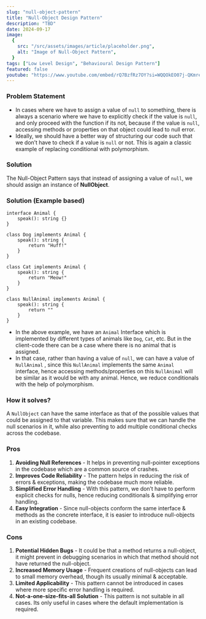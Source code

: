 ```yaml
---
slug: "null-object-pattern"
title: "Null-Object Design Pattern"
description: "TBD"
date: 2024-09-17
image:
  {
    src: "/src/assets/images/article/placeholder.png",
    alt: "Image of Null-Object Pattern",
  }
tags: ["Low Level Design", "Behavioural Design Pattern"]
featured: false
youtube: "https://www.youtube.com/embed/rQ7BzfRz7OY?si=WQQOkEO07j-QKmre"
---
```


### Problem Statement

- In cases where we have to assign a value of `null` to something, there is always a scenario where we have to explicitly check if the value is `null`, and only proceed with the function if its not, because if the value is `null`, accessing methods or properties on that object could lead to null error.
- Ideally, we should have a better way of structuring our code such that we don’t have to check if a value is `null` or not. This is again a classic example of replacing conditional with polymorphism.

### Solution

The Null-Object Pattern says that instead of assigning a value of `null`, we should assign an instance of **NullObject**.

### Solution (Example based)

```tsx
interface Animal {
	speak(): string {}
}

class Dog implements Animal {
	speak(): string {
		return "Huff!"
	}
}

class Cat implements Animal {
	speak(): string {
		return "Meow!"
	}
}

class NullAnimal implements Animal {
	speak(): string {
		return ""
	}
}
```

- In the above example, we have an `Animal` Interface which is implemented by different types of animals like `Dog`, `Cat`, etc. But in the client-code there can be a case where there is no animal that is assigned.
- In that case, rather than having a value of `null`, we can have a value of `NullAnimal` , since this `NullAnimal` implements the same `Animal` interface, hence accessing methods/properties on this `NullAnimal` will be similar as it would be with any animal. Hence, we reduce conditionals with the help of polymorphism.

### How it solves?

A `NullObject` can have the same interface as that of the possible values that could be assigned to that variable. This makes sure that we can handle the null scenarios in it, while also preventing to add multiple conditional checks across the codebase.

### Pros

1. **Avoiding Null References** - It helps in preventing null-pointer exceptions in the codebase which are a common source of crashes.
2. **Improves Code Reliability** - The pattern helps in reducing the risk of errors & exceptions, making the codebase much more reliable.
3. **Simplified Error Handling** - With this pattern, we don’t have to perform explicit checks for nulls, hence reducing conditionals & simplifying error handling.
4. **Easy Integration** - Since null-objects conform the same interface & methods as the concrete interface, it is easier to introduce null-objects in an existing codebase.

### Cons

1. **Potential Hidden Bugs** - It could be that a method returns a null-object, it might prevent in debugging scenarios in which that method should not have returned the null-object.
2. **Increased Memory Usage** - Frequent creations of null-objects can lead to small memory overhead, though its usually minimal & acceptable.
3. **Limited Applicability** - This pattern cannot be introduced in cases where more specific error handling is required.
4. **Not-a-one-size-fits-all Solution** - This pattern is not suitable in all cases. Its only useful in cases where the default implementation is required.
